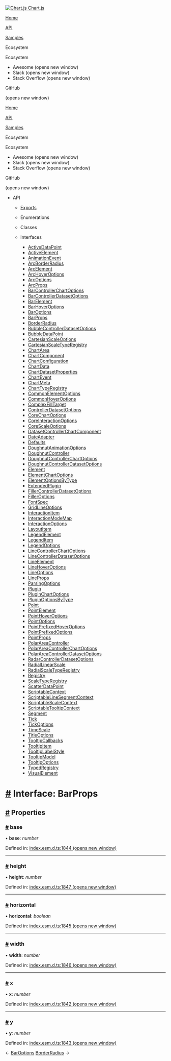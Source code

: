 <a href="/docs/3.2.0/" class="home-link router-link-active"><img src="/docs/3.2.0/favicon.ico" alt="Chart.js" class="logo" /> <span class="site-name can-hide">Chart.js</span></a>

<a href="/docs/3.2.0/" class="nav-link">Home</a>

<a href="/docs/3.2.0/api/" class="nav-link router-link-active">API</a>

<a href="/docs/3.2.0/samples/" class="nav-link">Samples</a>

<span class="title">Ecosystem</span> <span class="arrow down"></span>

<span class="title">Ecosystem</span> <span class="arrow right"></span>

-   Awesome
    <span class="sr-only">(opens new window)</span>
-   Slack
    <span class="sr-only">(opens new window)</span>
-   Stack Overflow
    <span class="sr-only">(opens new window)</span>

GitHub

<span class="sr-only">(opens new window)</span>

<a href="/docs/3.2.0/" class="nav-link">Home</a>

<a href="/docs/3.2.0/api/" class="nav-link router-link-active">API</a>

<a href="/docs/3.2.0/samples/" class="nav-link">Samples</a>

<span class="title">Ecosystem</span> <span class="arrow down"></span>

<span class="title">Ecosystem</span> <span class="arrow right"></span>

-   Awesome
    <span class="sr-only">(opens new window)</span>
-   Slack
    <span class="sr-only">(opens new window)</span>
-   Stack Overflow
    <span class="sr-only">(opens new window)</span>

GitHub

<span class="sr-only">(opens new window)</span>

-   API <span class="arrow down"></span>

    -   <a href="/docs/3.2.0/api/" class="sidebar-link">Exports</a>
    -   Enumerations <span class="arrow right"></span>

    -   Classes <span class="arrow right"></span>

    -   Interfaces <span class="arrow down"></span>

        -   <a href="/docs/3.2.0/api/interfaces/activedatapoint.html" class="sidebar-link">ActiveDataPoint</a>
        -   <a href="/docs/3.2.0/api/interfaces/activeelement.html" class="sidebar-link">ActiveElement</a>
        -   <a href="/docs/3.2.0/api/interfaces/animationevent.html" class="sidebar-link">AnimationEvent</a>
        -   <a href="/docs/3.2.0/api/interfaces/arcborderradius.html" class="sidebar-link">ArcBorderRadius</a>
        -   <a href="/docs/3.2.0/api/interfaces/arcelement.html" class="sidebar-link">ArcElement</a>
        -   <a href="/docs/3.2.0/api/interfaces/archoveroptions.html" class="sidebar-link">ArcHoverOptions</a>
        -   <a href="/docs/3.2.0/api/interfaces/arcoptions.html" class="sidebar-link">ArcOptions</a>
        -   <a href="/docs/3.2.0/api/interfaces/arcprops.html" class="sidebar-link">ArcProps</a>
        -   <a href="/docs/3.2.0/api/interfaces/barcontrollerchartoptions.html" class="sidebar-link">BarControllerChartOptions</a>
        -   <a href="/docs/3.2.0/api/interfaces/barcontrollerdatasetoptions.html" class="sidebar-link">BarControllerDatasetOptions</a>
        -   <a href="/docs/3.2.0/api/interfaces/barelement.html" class="sidebar-link">BarElement</a>
        -   <a href="/docs/3.2.0/api/interfaces/barhoveroptions.html" class="sidebar-link">BarHoverOptions</a>
        -   <a href="/docs/3.2.0/api/interfaces/baroptions.html" class="sidebar-link">BarOptions</a>
        -   <a href="/docs/3.2.0/api/interfaces/barprops.html" class="active sidebar-link">BarProps</a>
        -   <a href="/docs/3.2.0/api/interfaces/borderradius.html" class="sidebar-link">BorderRadius</a>
        -   <a href="/docs/3.2.0/api/interfaces/bubblecontrollerdatasetoptions.html" class="sidebar-link">BubbleControllerDatasetOptions</a>
        -   <a href="/docs/3.2.0/api/interfaces/bubbledatapoint.html" class="sidebar-link">BubbleDataPoint</a>
        -   <a href="/docs/3.2.0/api/interfaces/cartesianscaleoptions.html" class="sidebar-link">CartesianScaleOptions</a>
        -   <a href="/docs/3.2.0/api/interfaces/cartesianscaletyperegistry.html" class="sidebar-link">CartesianScaleTypeRegistry</a>
        -   <a href="/docs/3.2.0/api/interfaces/chartarea.html" class="sidebar-link">ChartArea</a>
        -   <a href="/docs/3.2.0/api/interfaces/chartcomponent.html" class="sidebar-link">ChartComponent</a>
        -   <a href="/docs/3.2.0/api/interfaces/chartconfiguration.html" class="sidebar-link">ChartConfiguration</a>
        -   <a href="/docs/3.2.0/api/interfaces/chartdata.html" class="sidebar-link">ChartData</a>
        -   <a href="/docs/3.2.0/api/interfaces/chartdatasetproperties.html" class="sidebar-link">ChartDatasetProperties</a>
        -   <a href="/docs/3.2.0/api/interfaces/chartevent.html" class="sidebar-link">ChartEvent</a>
        -   <a href="/docs/3.2.0/api/interfaces/chartmeta.html" class="sidebar-link">ChartMeta</a>
        -   <a href="/docs/3.2.0/api/interfaces/charttyperegistry.html" class="sidebar-link">ChartTypeRegistry</a>
        -   <a href="/docs/3.2.0/api/interfaces/commonelementoptions.html" class="sidebar-link">CommonElementOptions</a>
        -   <a href="/docs/3.2.0/api/interfaces/commonhoveroptions.html" class="sidebar-link">CommonHoverOptions</a>
        -   <a href="/docs/3.2.0/api/interfaces/complexfilltarget.html" class="sidebar-link">ComplexFillTarget</a>
        -   <a href="/docs/3.2.0/api/interfaces/controllerdatasetoptions.html" class="sidebar-link">ControllerDatasetOptions</a>
        -   <a href="/docs/3.2.0/api/interfaces/corechartoptions.html" class="sidebar-link">CoreChartOptions</a>
        -   <a href="/docs/3.2.0/api/interfaces/coreinteractionoptions.html" class="sidebar-link">CoreInteractionOptions</a>
        -   <a href="/docs/3.2.0/api/interfaces/corescaleoptions.html" class="sidebar-link">CoreScaleOptions</a>
        -   <a href="/docs/3.2.0/api/interfaces/datasetcontrollerchartcomponent.html" class="sidebar-link">DatasetControllerChartComponent</a>
        -   <a href="/docs/3.2.0/api/interfaces/dateadapter.html" class="sidebar-link">DateAdapter</a>
        -   <a href="/docs/3.2.0/api/interfaces/defaults.html" class="sidebar-link">Defaults</a>
        -   <a href="/docs/3.2.0/api/interfaces/doughnutanimationoptions.html" class="sidebar-link">DoughnutAnimationOptions</a>
        -   <a href="/docs/3.2.0/api/interfaces/doughnutcontroller.html" class="sidebar-link">DoughnutController</a>
        -   <a href="/docs/3.2.0/api/interfaces/doughnutcontrollerchartoptions.html" class="sidebar-link">DoughnutControllerChartOptions</a>
        -   <a href="/docs/3.2.0/api/interfaces/doughnutcontrollerdatasetoptions.html" class="sidebar-link">DoughnutControllerDatasetOptions</a>
        -   <a href="/docs/3.2.0/api/interfaces/element.html" class="sidebar-link">Element</a>
        -   <a href="/docs/3.2.0/api/interfaces/elementchartoptions.html" class="sidebar-link">ElementChartOptions</a>
        -   <a href="/docs/3.2.0/api/interfaces/elementoptionsbytype.html" class="sidebar-link">ElementOptionsByType</a>
        -   <a href="/docs/3.2.0/api/interfaces/extendedplugin.html" class="sidebar-link">ExtendedPlugin</a>
        -   <a href="/docs/3.2.0/api/interfaces/fillercontrollerdatasetoptions.html" class="sidebar-link">FillerControllerDatasetOptions</a>
        -   <a href="/docs/3.2.0/api/interfaces/filleroptions.html" class="sidebar-link">FillerOptions</a>
        -   <a href="/docs/3.2.0/api/interfaces/fontspec.html" class="sidebar-link">FontSpec</a>
        -   <a href="/docs/3.2.0/api/interfaces/gridlineoptions.html" class="sidebar-link">GridLineOptions</a>
        -   <a href="/docs/3.2.0/api/interfaces/interactionitem.html" class="sidebar-link">InteractionItem</a>
        -   <a href="/docs/3.2.0/api/interfaces/interactionmodemap.html" class="sidebar-link">InteractionModeMap</a>
        -   <a href="/docs/3.2.0/api/interfaces/interactionoptions.html" class="sidebar-link">InteractionOptions</a>
        -   <a href="/docs/3.2.0/api/interfaces/layoutitem.html" class="sidebar-link">LayoutItem</a>
        -   <a href="/docs/3.2.0/api/interfaces/legendelement.html" class="sidebar-link">LegendElement</a>
        -   <a href="/docs/3.2.0/api/interfaces/legenditem.html" class="sidebar-link">LegendItem</a>
        -   <a href="/docs/3.2.0/api/interfaces/legendoptions.html" class="sidebar-link">LegendOptions</a>
        -   <a href="/docs/3.2.0/api/interfaces/linecontrollerchartoptions.html" class="sidebar-link">LineControllerChartOptions</a>
        -   <a href="/docs/3.2.0/api/interfaces/linecontrollerdatasetoptions.html" class="sidebar-link">LineControllerDatasetOptions</a>
        -   <a href="/docs/3.2.0/api/interfaces/lineelement.html" class="sidebar-link">LineElement</a>
        -   <a href="/docs/3.2.0/api/interfaces/linehoveroptions.html" class="sidebar-link">LineHoverOptions</a>
        -   <a href="/docs/3.2.0/api/interfaces/lineoptions.html" class="sidebar-link">LineOptions</a>
        -   <a href="/docs/3.2.0/api/interfaces/lineprops.html" class="sidebar-link">LineProps</a>
        -   <a href="/docs/3.2.0/api/interfaces/parsingoptions.html" class="sidebar-link">ParsingOptions</a>
        -   <a href="/docs/3.2.0/api/interfaces/plugin.html" class="sidebar-link">Plugin</a>
        -   <a href="/docs/3.2.0/api/interfaces/pluginchartoptions.html" class="sidebar-link">PluginChartOptions</a>
        -   <a href="/docs/3.2.0/api/interfaces/pluginoptionsbytype.html" class="sidebar-link">PluginOptionsByType</a>
        -   <a href="/docs/3.2.0/api/interfaces/point.html" class="sidebar-link">Point</a>
        -   <a href="/docs/3.2.0/api/interfaces/pointelement.html" class="sidebar-link">PointElement</a>
        -   <a href="/docs/3.2.0/api/interfaces/pointhoveroptions.html" class="sidebar-link">PointHoverOptions</a>
        -   <a href="/docs/3.2.0/api/interfaces/pointoptions.html" class="sidebar-link">PointOptions</a>
        -   <a href="/docs/3.2.0/api/interfaces/pointprefixedhoveroptions.html" class="sidebar-link">PointPrefixedHoverOptions</a>
        -   <a href="/docs/3.2.0/api/interfaces/pointprefixedoptions.html" class="sidebar-link">PointPrefixedOptions</a>
        -   <a href="/docs/3.2.0/api/interfaces/pointprops.html" class="sidebar-link">PointProps</a>
        -   <a href="/docs/3.2.0/api/interfaces/polarareacontroller.html" class="sidebar-link">PolarAreaController</a>
        -   <a href="/docs/3.2.0/api/interfaces/polarareacontrollerchartoptions.html" class="sidebar-link">PolarAreaControllerChartOptions</a>
        -   <a href="/docs/3.2.0/api/interfaces/polarareacontrollerdatasetoptions.html" class="sidebar-link">PolarAreaControllerDatasetOptions</a>
        -   <a href="/docs/3.2.0/api/interfaces/radarcontrollerdatasetoptions.html" class="sidebar-link">RadarControllerDatasetOptions</a>
        -   <a href="/docs/3.2.0/api/interfaces/radiallinearscale.html" class="sidebar-link">RadialLinearScale</a>
        -   <a href="/docs/3.2.0/api/interfaces/radialscaletyperegistry.html" class="sidebar-link">RadialScaleTypeRegistry</a>
        -   <a href="/docs/3.2.0/api/interfaces/registry.html" class="sidebar-link">Registry</a>
        -   <a href="/docs/3.2.0/api/interfaces/scaletyperegistry.html" class="sidebar-link">ScaleTypeRegistry</a>
        -   <a href="/docs/3.2.0/api/interfaces/scatterdatapoint.html" class="sidebar-link">ScatterDataPoint</a>
        -   <a href="/docs/3.2.0/api/interfaces/scriptablecontext.html" class="sidebar-link">ScriptableContext</a>
        -   <a href="/docs/3.2.0/api/interfaces/scriptablelinesegmentcontext.html" class="sidebar-link">ScriptableLineSegmentContext</a>
        -   <a href="/docs/3.2.0/api/interfaces/scriptablescalecontext.html" class="sidebar-link">ScriptableScaleContext</a>
        -   <a href="/docs/3.2.0/api/interfaces/scriptabletooltipcontext.html" class="sidebar-link">ScriptableTooltipContext</a>
        -   <a href="/docs/3.2.0/api/interfaces/segment.html" class="sidebar-link">Segment</a>
        -   <a href="/docs/3.2.0/api/interfaces/tick.html" class="sidebar-link">Tick</a>
        -   <a href="/docs/3.2.0/api/interfaces/tickoptions.html" class="sidebar-link">TickOptions</a>
        -   <a href="/docs/3.2.0/api/interfaces/timescale.html" class="sidebar-link">TimeScale</a>
        -   <a href="/docs/3.2.0/api/interfaces/titleoptions.html" class="sidebar-link">TitleOptions</a>
        -   <a href="/docs/3.2.0/api/interfaces/tooltipcallbacks.html" class="sidebar-link">TooltipCallbacks</a>
        -   <a href="/docs/3.2.0/api/interfaces/tooltipitem.html" class="sidebar-link">TooltipItem</a>
        -   <a href="/docs/3.2.0/api/interfaces/tooltiplabelstyle.html" class="sidebar-link">TooltipLabelStyle</a>
        -   <a href="/docs/3.2.0/api/interfaces/tooltipmodel.html" class="sidebar-link">TooltipModel</a>
        -   <a href="/docs/3.2.0/api/interfaces/tooltipoptions.html" class="sidebar-link">TooltipOptions</a>
        -   <a href="/docs/3.2.0/api/interfaces/typedregistry.html" class="sidebar-link">TypedRegistry</a>
        -   <a href="/docs/3.2.0/api/interfaces/visualelement.html" class="sidebar-link">VisualElement</a>

<a href="#interface-barprops" class="header-anchor">#</a> Interface: BarProps
=============================================================================

<a href="#properties" class="header-anchor">#</a> Properties
------------------------------------------------------------

### <a href="#base" class="header-anchor">#</a> base

• **base**: *number*

Defined in: [index.esm.d.ts:1844 <span class="sr-only">(opens new window)</span>](https://github.com/chartjs/Chart.js/blob/0f1d07a/types/index.esm.d.ts#L1844)

------------------------------------------------------------------------

### <a href="#height" class="header-anchor">#</a> height

• **height**: *number*

Defined in: [index.esm.d.ts:1847 <span class="sr-only">(opens new window)</span>](https://github.com/chartjs/Chart.js/blob/0f1d07a/types/index.esm.d.ts#L1847)

------------------------------------------------------------------------

### <a href="#horizontal" class="header-anchor">#</a> horizontal

• **horizontal**: *boolean*

Defined in: [index.esm.d.ts:1845 <span class="sr-only">(opens new window)</span>](https://github.com/chartjs/Chart.js/blob/0f1d07a/types/index.esm.d.ts#L1845)

------------------------------------------------------------------------

### <a href="#width" class="header-anchor">#</a> width

• **width**: *number*

Defined in: [index.esm.d.ts:1846 <span class="sr-only">(opens new window)</span>](https://github.com/chartjs/Chart.js/blob/0f1d07a/types/index.esm.d.ts#L1846)

------------------------------------------------------------------------

### <a href="#x" class="header-anchor">#</a> x

• **x**: *number*

Defined in: [index.esm.d.ts:1842 <span class="sr-only">(opens new window)</span>](https://github.com/chartjs/Chart.js/blob/0f1d07a/types/index.esm.d.ts#L1842)

------------------------------------------------------------------------

### <a href="#y" class="header-anchor">#</a> y

• **y**: *number*

Defined in: [index.esm.d.ts:1843 <span class="sr-only">(opens new window)</span>](https://github.com/chartjs/Chart.js/blob/0f1d07a/types/index.esm.d.ts#L1843)

<span class="prev"> ← <a href="/docs/3.2.0/api/interfaces/baroptions.html" class="prev">BarOptions</a> </span> <span class="next"> [BorderRadius](/docs/3.2.0/api/interfaces/borderradius.html) → </span>
